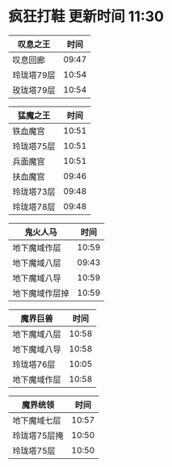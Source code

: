 # 疯狂打鞋 更新时间 11:30

| 叹息之王   | 时间    |
|--------|-------|
| 叹息回廊 | 09:47 |
| 玲珑塔79层 | 10:54 |
| 玫珑塔79层 | 10:54 |

| 猛魔之王   | 时间    |
|--------|-------|
| 铁血魔宫 | 10:51 |
| 玲珑塔75层 | 10:51 |
| 兵面魔宫 | 10:51 |
| 扶血魔宫 | 09:46 |
| 玲珑塔73层 | 09:48 |
| 玲珑塔78层 | 09:48 |

| 鬼火人马   | 时间    |
|--------|-------|
| 地下魔域作层 | 10:59 |
| 地下魔域八层 | 09:43 |
| 地下魔域八导 | 10:59 |
| 地下魔域作层掉 | 10:59 |

| 魔界巨兽   | 时间    |
|--------|-------|
| 地下魔域八层 | 10:58 |
| 地下魔域八导 | 10:58 |
| 玲珑塔76层 | 10:05 |
| 地下魔域作层 | 10:58 |

| 魔界统领   | 时间    |
|--------|-------|
| 地下魔域七层 | 10:57 |
| 玲珑塔75层掩 | 10:50 |
| 玲珑塔75层 | 10:50 |